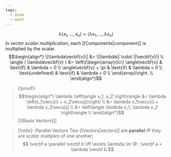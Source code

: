 ```yaml
---
tags:
  - atom
  - math
---
```

$$ \lambda \left\langle x_1, \dots, x_n\right\rangle = \left\langle \lambda x_1, \dots, \lambda x_n\right\rangle $$
In *vector scalar multiplication*, each [[Components|component]] is multiplied by the scalar.
$$\begin{align*} 
	\|\lambda\vecbf{v}\| &= \|\lambda\| \cdot \|\vecbf{v}\| \\
	\angle ( \lambda\vecbf{v} ) &= \left\{\begin{array}{lcr}
		\angle\vecbf{v} & \text{if} & \lambda > 0 \\
		\angle\vecbf{v} + \pi & \text{if} & \lambda < 0 \\
		\text{undefined} & \text{if} & \lambda = 0 \\
	\end{array}\right. \\
\end{align*}$$

> [!proof]-
> $$\begin{align*}
> 	\lambda \left\langle x_1, x_2 \right\rangle &= \lambda \left(x_1\vecu{i} + x_2\vecu{j}\right) \\
> 	&= \lambda x_1\vecu{i} + \lambda x_2\vecu{j} \\
> 	&= \left\langle \lambda x_1, \lambda x_2 \right\rangle \\
> \end{align*}$$
> \[[[Basis Vectors]]\]

> [!note]- Parallel Vectors
> Two [[Vectors|vectors]] are **parallel** iff they are *scalar multiples* of one another;
> $$ \vecbf a \parallel \vecbf b \iff \exists \lambda \in \R : \vecbf a = \lambda \vecbf b $$